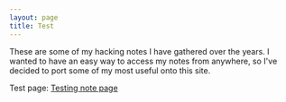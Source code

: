 ```yaml
---
layout: page
title: Test
---
```


These are some of my hacking notes I have gathered over the years. I wanted to have an easy way to access my notes from anywhere, so I've decided to port some of my most useful onto this site.

Test page: [Testing note page](/testnotes) 